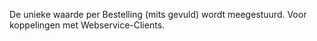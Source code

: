 De unieke waarde per Bestelling (mits gevuld) wordt meegestuurd. Voor koppelingen met Webservice-Clients.